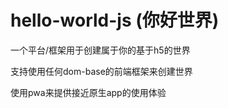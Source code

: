 # hello-world-js (你好世界)

一个平台/框架用于创建属于你的基于h5的世界

支持使用任何dom-base的前端框架来创建世界

使用pwa来提供接近原生app的使用体验

<!--

**Here are some ideas to get you started:**

🙋‍♀️ A short introduction - what is your organization all about?
🌈 Contribution guidelines - how can the community get involved?
👩‍💻 Useful resources - where can the community find your docs? Is there anything else the community should know?
🍿 Fun facts - what does your team eat for breakfast?
🧙 Remember, you can do mighty things with the power of [Markdown](https://docs.github.com/github/writing-on-github/getting-started-with-writing-and-formatting-on-github/basic-writing-and-formatting-syntax)
-->
